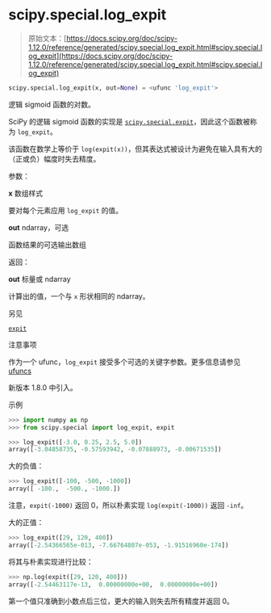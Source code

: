 # scipy.special.log_expit

> 原始文本：[https://docs.scipy.org/doc/scipy-1.12.0/reference/generated/scipy.special.log_expit.html#scipy.special.log_expit](https://docs.scipy.org/doc/scipy-1.12.0/reference/generated/scipy.special.log_expit.html#scipy.special.log_expit)

```py
scipy.special.log_expit(x, out=None) = <ufunc 'log_expit'>
```

逻辑 sigmoid 函数的对数。

SciPy 的逻辑 sigmoid 函数的实现是 [`scipy.special.expit`](https://docs.scipy.org/doc/scipy-1.12.0/reference/generated/scipy.special.expit.html#scipy.special.expit)，因此这个函数被称为 `log_expit`。

该函数在数学上等价于 `log(expit(x))`，但其表达式被设计为避免在输入具有大的（正或负）幅度时失去精度。

参数：

**x** 数组样式

要对每个元素应用 `log_expit` 的值。

**out** ndarray，可选

函数结果的可选输出数组

返回：

**out** 标量或 ndarray

计算出的值，一个与 `x` 形状相同的 ndarray。

另见

[`expit`](https://docs.scipy.org/doc/scipy-1.12.0/reference/generated/scipy.special.expit.html#scipy.special.expit)

注意事项

作为一个 ufunc，`log_expit` 接受多个可选的关键字参数。更多信息请参见 [ufuncs](https://docs.scipy.org/doc/numpy/reference/ufuncs.html)

新版本 1.8.0 中引入。

示例

```py
>>> import numpy as np
>>> from scipy.special import log_expit, expit 
```

```py
>>> log_expit([-3.0, 0.25, 2.5, 5.0])
array([-3.04858735, -0.57593942, -0.07888973, -0.00671535]) 
```

大的负值：

```py
>>> log_expit([-100, -500, -1000])
array([ -100.,  -500., -1000.]) 
```

注意，`expit(-1000)` 返回 0，所以朴素实现 `log(expit(-1000))` 返回 `-inf`。

大的正值：

```py
>>> log_expit([29, 120, 400])
array([-2.54366565e-013, -7.66764807e-053, -1.91516960e-174]) 
```

将其与朴素实现进行比较：

```py
>>> np.log(expit([29, 120, 400]))
array([-2.54463117e-13,  0.00000000e+00,  0.00000000e+00]) 
```

第一个值只准确到小数点后三位，更大的输入则失去所有精度并返回 0。
